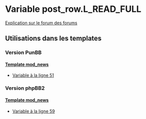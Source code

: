 # Variable post_row.L_READ_FULL
[Explication sur le forum des forums](http://forum.forumactif.com/t294113-listing-des-variables#post_row.L_READ_FULL)
## Utilisations dans les templates
### Version PunBB
#### [Template mod_news](punbb/mod_news.md)
* [Variable à la ligne 51](../punbb/mod_news.tpl#L51)
### Version phpBB2
#### [Template mod_news](subsilver/mod_news.md)
* [Variable à la ligne 59](../subsilver/mod_news.tpl#L59)